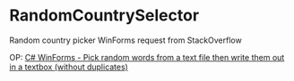 # RandomCountrySelector
Random country picker WinForms request from StackOverflow

OP: [C# WinForms - Pick random words from a text file then write them out in a textbox (without duplicates)](https://stackoverflow.com/questions/64939295/c-sharp-winforms-pick-random-words-from-a-text-file-then-write-them-out-in-a-t/64939707#64939707)
